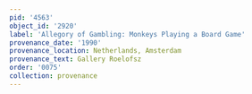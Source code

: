 ```yaml
---
pid: '4563'
object_id: '2920'
label: 'Allegory of Gambling: Monkeys Playing a Board Game'
provenance_date: '1990'
provenance_location: Netherlands, Amsterdam
provenance_text: Gallery Roelofsz
order: '0075'
collection: provenance
---
```

